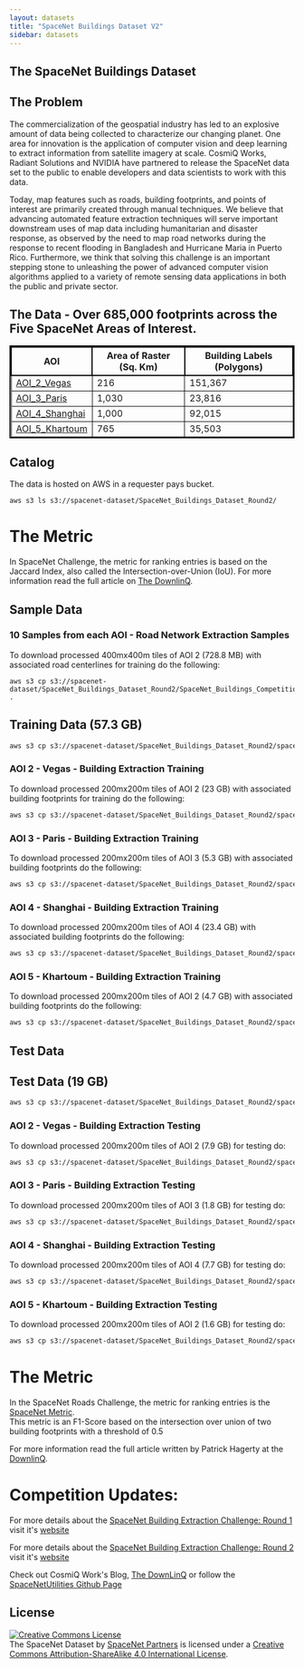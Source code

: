 ```yaml
---
layout: datasets
title: "SpaceNet Buildings Dataset V2"
sidebar: datasets
---
```


## The SpaceNet Buildings Dataset


## The Problem
The commercialization of the geospatial industry has led to an explosive amount of data being collected to characterize our changing planet. One area for innovation is the application of computer vision and deep learning to extract information from satellite imagery at scale. CosmiQ Works, Radiant Solutions and NVIDIA have partnered to release the SpaceNet data set to the public to enable developers and data scientists to work with this data.

Today, map features such as roads, building footprints, and points of interest are primarily created through manual techniques. We believe that advancing automated feature extraction techniques will serve important downstream uses of map data including humanitarian and disaster response, as observed by the need to map road networks during the response to recent flooding in Bangladesh and Hurricane Maria in Puerto Rico. Furthermore, we think that solving this challenge is an important stepping stone to unleashing the power of advanced computer vision algorithms applied to a variety of remote sensing data applications in both the public and private sector.




## The Data - Over 685,000 footprints across the Five SpaceNet Areas of Interest.



<style> table{
    border-collapse: collapse;
    border-spacing: 0;
    border:2px solid #000000;
}

th{
    border:2px solid #000000;
}

td{
    border:1px solid #000000;
}
</style>



|  AOI            | Area of Raster (Sq. Km) | Building Labels (Polygons) | 
|----------------|-------------------------|----------------------------|
| [AOI_2_Vegas](/AOI_Lists/AOI_2_Vegas.html)     | 216                     | 151,367                    |
| [AOI_3_Paris](/AOI_Lists/AOI_3_Paris.html)    | 1,030                   | 23,816                     |
| [AOI_4_Shanghai](/AOI_Lists/AOI_4_Shanghai.html) | 1,000                   | 92,015                     |
| [AOI_5_Khartoum](/AOI_Lists/AOI_5_Khartoum.html) | 765                     | 35,503                    |


## Catalog
The data is hosted on AWS in a requester pays bucket.
```commandline
aws s3 ls s3://spacenet-dataset/SpaceNet_Buildings_Dataset_Round2/
```

# The Metric
In SpaceNet Challenge, the metric for ranking entries is based on the Jaccard Index, also called the Intersection-over-Union (IoU).
For more information read the full article on [The DownlinQ](https://medium.com/the-downlinq/the-spacenet-metric-612183cc2ddb).


## Sample Data
### 10 Samples from each AOI -  Road Network Extraction Samples
To download processed 400mx400m tiles of AOI 2 (728.8 MB) with associated road centerlines for training do the following:
```
aws s3 cp s3://spacenet-dataset/SpaceNet_Buildings_Dataset_Round2/SpaceNet_Buildings_Competition_Round2_Sample.tar.gz .
```



## Training Data (57.3 GB)
```bash
aws s3 cp s3://spacenet-dataset/SpaceNet_Buildings_Dataset_Round2/spacenetV2_Train/ . --recursive 
```
### AOI 2 - Vegas -  Building Extraction Training
To download processed 200mx200m tiles of AOI 2 (23 GB) with associated building footprints for training do the following:
```bash
aws s3 cp s3://spacenet-dataset/SpaceNet_Buildings_Dataset_Round2/spacenetV2_Train/AOI_2_Vegas_Train.tar.gz .
```

### AOI 3 - Paris - Building Extraction Training
To download processed 200mx200m tiles of AOI 3 (5.3 GB) with associated building footprints do the following:
```bash
aws s3 cp s3://spacenet-dataset/SpaceNet_Buildings_Dataset_Round2/spacenetV2_Train/AOI_3_Paris_Train.tar.gz .
```

### AOI 4 - Shanghai - Building Extraction Training
To download processed 200mx200m tiles of AOI 4 (23.4 GB) with associated building footprints do the following:
```bash
aws s3 cp s3://spacenet-dataset/SpaceNet_Buildings_Dataset_Round2/spacenetV2_Train/AOI_4_Shanghai_Train.tar.gz .
```

### AOI 5 - Khartoum - Building Extraction Training
To download processed 200mx200m tiles of AOI 2 (4.7 GB) with associated building footprints do the following:
```bash
aws s3 cp s3://spacenet-dataset/SpaceNet_Buildings_Dataset_Round2/spacenetV2_Train/AOI_5_Khartoum_Train.tar.gz .
```


## Test Data
## Test Data (19 GB)
```bash
aws s3 cp s3://spacenet-dataset/SpaceNet_Buildings_Dataset_Round2/spacenetV2_Train/ . --recursive 
```

### AOI 2 - Vegas - Building Extraction Testing
To download processed 200mx200m tiles of AOI 2 (7.9 GB) for testing do:
```bash
aws s3 cp s3://spacenet-dataset/SpaceNet_Buildings_Dataset_Round2/spacenetV2_Train/AOI_2_Vegas_Test_public.tar.gz .
```

### AOI 3 - Paris - Building Extraction Testing
To download processed 200mx200m tiles of AOI 3 (1.8 GB) for testing do:
```bash
aws s3 cp s3://spacenet-dataset/SpaceNet_Buildings_Dataset_Round2/spacenetV2_Train/AOI_3_Paris_Test_public.tar.gz .
```

### AOI 4 - Shanghai - Building Extraction Testing
To download processed 200mx200m tiles of AOI 4 (7.7 GB) for testing do:
```bash
aws s3 cp s3://spacenet-dataset/SpaceNet_Buildings_Dataset_Round2/spacenetV2_Train/AOI_4_Shanghai_Test_public.tar.gz .
```

### AOI 5 - Khartoum - Building Extraction Testing
To download processed 200mx200m tiles of AOI 2 (1.6 GB) for testing do:
```bash
aws s3 cp s3://spacenet-dataset/SpaceNet_Buildings_Dataset_Round2/spacenetV2_Train/AOI_5_Khartoum_Test_public.tar.gz .
```

# The Metric
In the SpaceNet Roads Challenge, the metric for ranking entries is the [SpaceNet Metric](https://medium.com/the-downlinq/the-spacenet-metric-612183cc2ddb).  
This metric is an F1-Score based on  the intersection over union of two building footprints with a threshold of 0.5


For more information read the full article written by Patrick Hagerty at the [DownlinQ](https://medium.com/the-downlinq/the-spacenet-metric-612183cc2ddb).  

# Competition Updates:

For more details about the [SpaceNet Building Extraction Challenge: Round 1](/Competitions/Competition1.html)  visit it's [website](/Competitions/Competition1.html)  

For more details about the [SpaceNet Building Extraction Challenge: Round 2](/Competitions/Competition2.html)  visit it's [website](/Competitions/Competition2.html)  

Check out CosmiQ Work's Blog, [The DownLinQ](https://medium.com/the-downlinq)
or follow the [SpaceNetUtilities Github Page](https://github.com/SpaceNetChallenge/utilities)



## License
<a rel="license" href="http://creativecommons.org/licenses/by-sa/4.0/"><img alt="Creative Commons License" style="border-width:0" src="https://i.creativecommons.org/l/by-sa/4.0/88x31.png" /></a><br /><span xmlns:dct="http://purl.org/dc/terms/" href="http://purl.org/dc/dcmitype/Dataset" property="dct:title" rel="dct:type">The SpaceNet Dataset</span> by <a xmlns:cc="http://creativecommons.org/ns#" href="https://spacenetchallenge.github.io/" property="cc:attributionName" rel="cc:attributionURL">SpaceNet Partners</a> is licensed under a <a rel="license" href="http://creativecommons.org/licenses/by-sa/4.0/">Creative Commons Attribution-ShareAlike 4.0 International License</a>.
